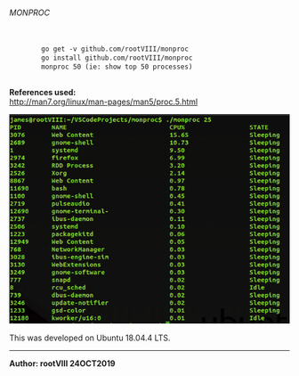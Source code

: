 ###### MONPROC


<pre>
    <code>
        go get -v github.com/rootVIII/monproc
        go install github.com/rootVIII/monproc
        monproc 50 (ie: show top 50 processes)
    </code>
</pre>


<b>References used:</b><br>
http://man7.org/linux/man-pages/man5/proc.5.html


<img src="https://github.com/rootVIII/monproc/blob/master/terminal_screenshot.png" alt="stdout">

This was developed on Ubuntu 18.04.4 LTS.
<hr>
<b>Author: rootVIII 24OCT2019</b><br><br>

